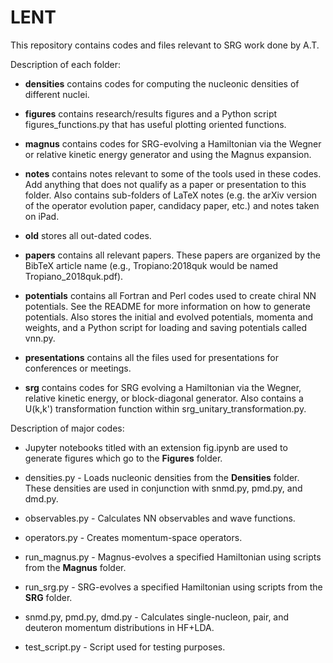 # LENT

This repository contains codes and files relevant to SRG work done by A.T.


Description of each folder:

* __densities__ contains codes for computing the nucleonic densities of different nuclei.

* __figures__ contains research/results figures and a Python script figures_functions.py that has useful plotting oriented functions.

* __magnus__ contains codes for SRG-evolving a Hamiltonian via the Wegner or relative kinetic energy generator and using the Magnus expansion.

* __notes__ contains notes relevant to some of the tools used in these codes. Add anything that does not qualify as a paper or presentation to this folder. Also contains sub-folders of LaTeX notes (e.g. the arXiv version of the operator evolution paper, candidacy paper, etc.) and notes taken on iPad.

* __old__ stores all out-dated codes.

* __papers__ contains all relevant papers. These papers are organized by the BibTeX article name (e.g., Tropiano:2018quk would be named Tropiano_2018quk.pdf). 

* __potentials__ contains all Fortran and Perl codes used to create chiral NN potentials. See the README for more information on how to generate potentials. Also stores the initial and evolved potentials, momenta and weights, and a Python script for loading and saving potentials called vnn.py. 

* __presentations__ contains all the files used for presentations for conferences or meetings.

* __srg__ contains codes for SRG evolving a Hamiltonian via the Wegner, relative kinetic energy, or block-diagonal generator. Also contains a U(k,k') transformation function within srg_unitary_transformation.py.


Description of major codes:

* Jupyter notebooks titled with an extension fig.ipynb are used to generate figures which go to the __Figures__ folder.

* densities.py - Loads nucleonic densities from the __Densities__ folder. These densities are used in conjunction with snmd.py, pmd.py, and dmd.py.

* observables.py - Calculates NN observables and wave functions.

* operators.py - Creates momentum-space operators.

* run_magnus.py - Magnus-evolves a specified Hamiltonian using scripts from the __Magnus__ folder.

* run_srg.py - SRG-evolves a specified Hamiltonian using scripts from the __SRG__ folder.

* snmd.py, pmd.py, dmd.py - Calculates single-nucleon, pair, and deuteron momentum distributions in HF+LDA.

* test_script.py - Script used for testing purposes.
